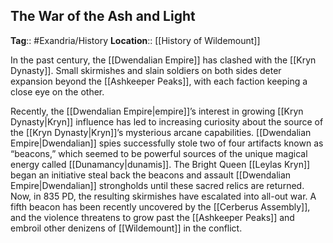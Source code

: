## The War of the Ash and Light
**Tag**:: #Exandria/History
**Location**:: [[History of Wildemount]]

In the past century, the [[Dwendalian Empire]] has clashed with the [[Kryn Dynasty]]. Small skirmishes and slain soldiers on both sides deter expansion beyond the [[Ashkeeper Peaks]], with each faction keeping a close eye on the other.

Recently, the [[Dwendalian Empire|empire]]’s interest in growing [[Kryn Dynasty|Kryn]] influence has led to increasing curiosity about the source of the [[Kryn Dynasty|Kryn]]’s mysterious arcane capabilities. [[Dwendalian Empire|Dwendalian]] spies successfully stole two of four artifacts known as “beacons,” which seemed to be powerful sources of the unique magical energy called [[Dunamancy|dunamis]]. The Bright Queen [[Leylas Kryn]] began an initiative steal back the beacons and assault [[Dwendalian Empire|Dwendalian]] strongholds until these sacred relics are returned. Now, in 835 PD, the resulting skirmishes have escalated into all-out war. A fifth beacon has been recently uncovered by the [[Cerberus Assembly]], and the violence threatens to grow past the [[Ashkeeper Peaks]] and embroil other denizens of [[Wildemount]] in the conflict.